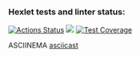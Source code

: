 ### Hexlet tests and linter status:
[![Actions Status](https://github.com/Korvo-iam/python-project-50/actions/workflows/hexlet-check.yml/badge.svg)](https://github.com/Korvo-iam/python-project-50/actions)
<a href="https://codeclimate.com/github/Korvo-iam/python-project-50/maintainability"><img src="https://api.codeclimate.com/v1/badges/cff67099e9bb24915e6a/maintainability" /></a>
[![Test Coverage](https://api.codeclimate.com/v1/badges/cff67099e9bb24915e6a/test_coverage)](https://codeclimate.com/github/Korvo-iam/python-project-50/test_coverage)

ASCIINEMA
[asciicast](https://asciinema.org/a/2L1ZrZRxgyNoW6vQFvfv9qm3a)

